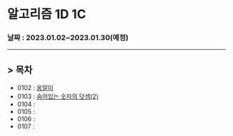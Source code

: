 # 알고리즘 1D 1C
### 날짜 : 2023.01.02~2023.01.30(예정)

---
## > 목차
 - 0102 : [옹알이](https://github.com/Vaycold/prac_algo/tree/main/2023/01/02)
 - 0103 : [숨어있는 숫자의 덧셈(2)](https://github.com/Vaycold/prac_algo/tree/main/2023/01/03)
 - 0104 : 
 - 0105 : 
 - 0106 : 
 - 0107 : 

